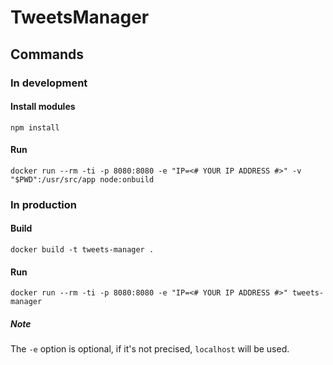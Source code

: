 # TweetsManager
## Commands
### In development
#### Install modules
`npm install`
#### Run
`docker run --rm -ti -p 8080:8080 -e "IP=<# YOUR IP ADDRESS #>" -v "$PWD":/usr/src/app node:onbuild`
### In production
#### Build
`docker build -t tweets-manager .`
#### Run
`docker run --rm -ti -p 8080:8080 -e "IP=<# YOUR IP ADDRESS #>" tweets-manager`

##### Note
The `-e` option is optional, if it's not precised, `localhost` will be used.
